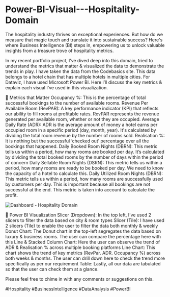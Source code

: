 # Power-BI-Visual---Hospitality-Domain
The hospitality industry thrives on exceptional experiences. But how do we measure that magic touch and translate it into sustainable success? Here's where Business Intelligence (BI) steps in, empowering us to unlock valuable insights from a treasure trove of hospitality metrics.

In my recent portfolio project, I’ve dived deep into this domain, tried to understand the metrics that matter & visualized the data to demonstrate the trends in play. I have taken the data from the Codebasics site. This data belongs to a hotel chain that has multiple hotels in multiple cities. For Dataviz, I have used Microsoft Power BI.
Here I’ll discuss the key metrics & explain each visual I’ve used in this visualization.

🚀 Metrics that Matter
Occupancy %: This is the percentage of total successful bookings to the number of available rooms.
Revenue Per Available Room (RevPAR): A key performance indicator (KPI) that reflects our ability to fill rooms at profitable rates. RevPAR represents the revenue generated per available room, whether or not they are occupied.
Average Daily Rate (ADR): ADR is the average amount of money a hotel earns per occupied room in a specific period (day, month, year). It's calculated by dividing the total room revenue by the number of rooms sold.
Realisation %: It is nothing but the successful ‘checked out’ percentage over all the bookings that happened.
Daily Booked Room Nights (DBRN): This metric tells us within a period, how many rooms are booked per day. It’s calculated by dividing the total booked rooms by the number of days within the period of concern
Daily Sellable Room Nights (DSRN): This metric tells us within a period, how many rooms are ready to be booked per day. We need to know the capacity of a hotel to calculate this.
Daily Utilized Room Nights (DBRN): This metric tells us within a period, how many rooms are successfully used by customers per day. This is important because all bookings are not successful at the end. This metric is taken into account to calculate the profit.

![Dashboard - Hospitality Domain](https://github.com/rizveehasan19/Power-BI-Visual---Hospitality-Domain/assets/74501601/70600040-826d-4499-bd73-96d4c92b77c4)

🚀 Power BI Visualization
Slicer (Dropdown): In the top left, I’ve used 2 slicers to filter the data based on city & room types
Slicer (Tile): I have used 2 slicers (Tile) to enable the user to filter the data both monthly & weekly
Donut Chart: The Donut chart in the top-left segregates the data based on luxury & business rooms. The user can compare the percentage here with this
Line & Stacked Column Chart: Here the user can observe the trend of ADR & Realisation % across multiple booking platforms
Line Chart: This chart shows the trend of key metrics (RevPar. ADR. Occupancy %) across both weeks & months. The user can drill down here to check the trend more specifically as per our requirement
Table: Lastly, all our data are tabulated so that the user can check them at a glance.

Please feel free to chime in with any comments or suggestions on this.

#Hospitality #BusinessIntelligence #DataAnalysis #PowerBI
